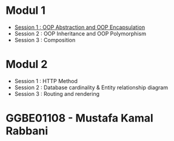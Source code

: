 # Modul 1
* [Session 1 : OOP Abstraction and OOP Encapsulation](https://github.com/muskarab/GenerasiGigih/tree/main/Modul_1/Session_1)
* Session 2 : OOP Inheritance and OOP Polymorphism
* Session 3 : Composition
# Modul 2
* Session 1 : HTTP Method
* Session 2 : Database cardinality & Entity relationship diagram
* Session 3 : Routing and rendering

# GGBE01108 - Mustafa Kamal Rabbani
